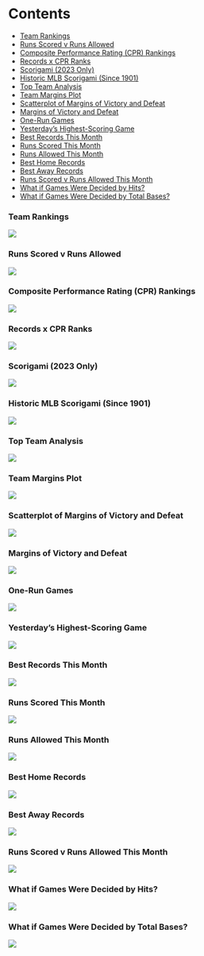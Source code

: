 
# Contents

- [Team Rankings](#team-rankings)
- [Runs Scored v Runs Allowed](#runs-scored-v-runs-allowed)
- [Composite Performance Rating (CPR)
  Rankings](#composite-performance-rating-cpr-rankings)
- [Records x CPR Ranks](#records-x-cpr-ranks)
- [Scorigami (2023 Only)](#scorigami-2023-only)
- [Historic MLB Scorigami (Since
  1901)](#historic-mlb-scorigami-since-1901)
- [Top Team Analysis](#top-team-analysis)
- [Team Margins Plot](#team-margins-plot)
- [Scatterplot of Margins of Victory and
  Defeat](#scatterplot-of-margins-of-victory-and-defeat)
- [Margins of Victory and Defeat](#margins-of-victory-and-defeat)
- [One-Run Games](#one-run-games)
- [Yesterday’s Highest-Scoring Game](#yesterdays-highest-scoring-game)
- [Best Records This Month](#best-records-this-month)
- [Runs Scored This Month](#runs-scored-this-month)
- [Runs Allowed This Month](#runs-allowed-this-month)
- [Best Home Records](#best-home-records)
- [Best Away Records](#best-away-records)
- [Runs Scored v Runs Allowed This
  Month](#runs-scored-v-runs-allowed-this-month)
- [What if Games Were Decided by
  Hits?](#what-if-games-were-decided-by-hits)
- [What if Games Were Decided by Total
  Bases?](#what-if-games-were-decided-by-total-bases)

### Team Rankings

![](README_files/figure-gfm/unnamed-chunk-5-1.png)<!-- -->

### Runs Scored v Runs Allowed

![](README_files/figure-gfm/unnamed-chunk-6-1.png)<!-- -->

### Composite Performance Rating (CPR) Rankings

![](README_files/figure-gfm/unnamed-chunk-9-1.png)<!-- -->

### Records x CPR Ranks

![](README_files/figure-gfm/unnamed-chunk-11-1.png)<!-- -->

### Scorigami (2023 Only)

![](README_files/figure-gfm/unnamed-chunk-12-1.png)<!-- -->

### Historic MLB Scorigami (Since 1901)

![](README_files/figure-gfm/unnamed-chunk-13-1.png)<!-- -->

### Top Team Analysis

![](README_files/figure-gfm/unnamed-chunk-14-1.png)<!-- -->

### Team Margins Plot

![](README_files/figure-gfm/unnamed-chunk-15-1.png)<!-- -->

### Scatterplot of Margins of Victory and Defeat

![](README_files/figure-gfm/unnamed-chunk-17-1.png)<!-- -->

### Margins of Victory and Defeat

![](README_files/figure-gfm/unnamed-chunk-18-1.png)<!-- -->

### One-Run Games

![](README_files/figure-gfm/unnamed-chunk-19-1.png)<!-- -->

### Yesterday’s Highest-Scoring Game

![](README_files/figure-gfm/unnamed-chunk-20-1.png)<!-- -->

### Best Records This Month

![](README_files/figure-gfm/unnamed-chunk-21-1.png)<!-- -->

### Runs Scored This Month

![](README_files/figure-gfm/unnamed-chunk-22-1.png)<!-- -->

### Runs Allowed This Month

![](README_files/figure-gfm/unnamed-chunk-23-1.png)<!-- -->

### Best Home Records

![](README_files/figure-gfm/unnamed-chunk-24-1.png)<!-- -->

### Best Away Records

![](README_files/figure-gfm/unnamed-chunk-25-1.png)<!-- -->

### Runs Scored v Runs Allowed This Month

![](README_files/figure-gfm/unnamed-chunk-26-1.png)<!-- -->

### What if Games Were Decided by Hits?

![](README_files/figure-gfm/unnamed-chunk-27-1.png)<!-- -->

### What if Games Were Decided by Total Bases?

![](README_files/figure-gfm/unnamed-chunk-28-1.png)<!-- -->
